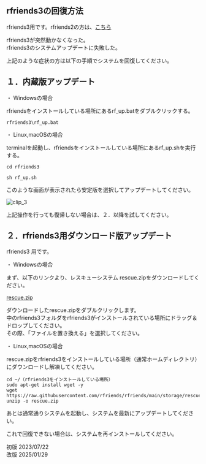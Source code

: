 ## rfriends3の回復方法  
  
rfriends3用です。rfriends2の方は、[こちら](rescue-2.html)  
  
rfriends3が突然動かなくなった。  
rfriends3のシステムアップデートに失敗した。  
  
上記のような症状の方は以下の手順でシステムを回復してください。  
  
## １．内蔵版アップデート  
  
・ Windowsの場合  
  
rfriendsをインストールしている場所にあるrf_up.batをダブルクリックする。  
  
```  
rfriends3\rf_up.bat  
```  
  
・ Linux,macOSの場合  
  
terminalを起動し、rfriendsをインストールしている場所にあるrf_up.shを実行する。  
  
```  
cd rfriends3  
  
sh rf_up.sh  
```  
  
このような画面が表示されたら安定版を選択してアップデートしてください。  
  
![clip_3](https://github.com/user-attachments/assets/bca96006-fe11-4feb-bde5-60be9d1177e1)  
  
上記操作を行っても復帰しない場合は、２．以降を試してください。  
  
  
## ２．rfriends3用ダウンロード版アップデート   
  
rfriends3 用です。  
  
・ Windowsの場合  
   
まず、以下のリンクより、レスキューシステム rescue.zipをダウンロードしてください。  

[rescue.zip](https://raw.githubusercontent.com/rfriends/rfriends/main/storage/rescue.zip)  
  
ダウンロードしたrescue.zipをダブルクリックします。  
中のrfriends3フォルダをrfriends3がインストールされている場所にドラッグ＆ドロップしてください。  
その際、「ファイルを置き換える」を選択してください。  
  
・ Linux,macOSの場合  
  
rescue.zipをrfriends3をインストールしている場所（通常ホームディレクトリ）にダウンロードし解凍してください。  
  
```  
cd ~/（rfriends3をインストールしている場所）  
sudo apt-get install wget -y   
wget https://raw.githubusercontent.com/rfriends/rfriends/main/storage/rescue.zip  
unzip -o rescue.zip  
```  
  
あとは通常通りシステムを起動し、システムを最新にアップデートしてください。  
  
これで回復できない場合は、システムを再インストールしてください。  
  
初版 2023/07/22  
改版 2025/01/29  
